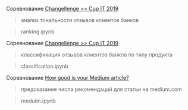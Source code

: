 Соревнование [Changellenge >> Cup IT 2019](https://www.kaggle.com/c/changellenge-cupit-2019-posneg) 
 > анализ тональности отзывов клиентов банков
 
 > ranking.ipynb

Соревнование [Changellenge >> Cup IT 2019](https://www.kaggle.com/c/changellenge-cupit-2019-type) 
 > классификация отзывов клиентов банков по типу продукта
 
 > classification.ipynb
 
Соревнование [How good is your Medium article?](https://www.kaggle.com/c/how-good-is-your-medium-article) 
 > предсказание числа рекомендаций для статьи на medium.com
 
 > meduim.ipynb
